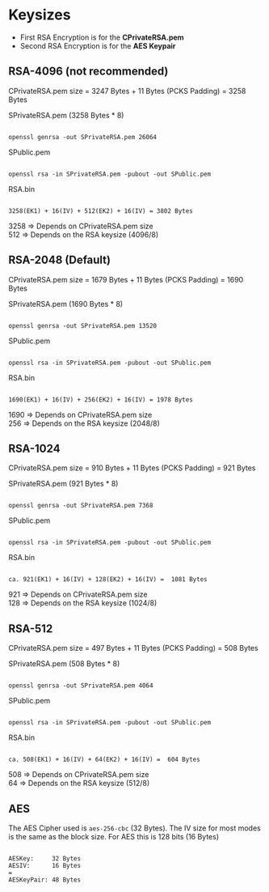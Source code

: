 # Keysizes

- First RSA Encryption is for the **CPrivateRSA.pem**
- Second RSA Encryption is for the **AES Keypair**

## RSA-4096 (not recommended)
CPrivateRSA.pem size = 3247 Bytes + 11 Bytes (PCKS Padding) = 3258 Bytes

SPrivateRSA.pem (3258 Bytes * 8)
<pre><code>
openssl genrsa -out SPrivateRSA.pem 26064
</code></pre>

SPublic.pem
<pre><code>
openssl rsa -in SPrivateRSA.pem -pubout -out SPublic.pem
</code></pre>

RSA.bin
<pre><code>
3258(EK1) + 16(IV) + 512(EK2) + 16(IV) = 3802 Bytes
</code></pre>

3258 => Depends on CPrivateRSA.pem size <br>
512  => Depends on the RSA keysize (4096/8)

## RSA-2048 (Default)
CPrivateRSA.pem size = 1679 Bytes + 11 Bytes (PCKS Padding) = 1690 Bytes

SPrivateRSA.pem (1690 Bytes * 8)
<pre><code>
openssl genrsa -out SPrivateRSA.pem 13520
</code></pre>

SPublic.pem
<pre><code>
openssl rsa -in SPrivateRSA.pem -pubout -out SPublic.pem
</code></pre>

RSA.bin
<pre><code>
1690(EK1) + 16(IV) + 256(EK2) + 16(IV) = 1978 Bytes
</code></pre>

1690 => Depends on CPrivateRSA.pem size <br>
256  => Depends on the RSA keysize (2048/8)

## RSA-1024

CPrivateRSA.pem size = 910 Bytes + 11 Bytes (PCKS Padding) = 921 Bytes

SPrivateRSA.pem (921 Bytes * 8)
<pre><code>
openssl genrsa -out SPrivateRSA.pem 7368
</code></pre>

SPublic.pem
<pre><code>
openssl rsa -in SPrivateRSA.pem -pubout -out SPublic.pem
</code></pre>

RSA.bin
<pre><code>
ca. 921(EK1) + 16(IV) + 128(EK2) + 16(IV) =  1081 Bytes
</code></pre>

921 => Depends on CPrivateRSA.pem size <br>
128 => Depends on the RSA keysize (1024/8)

## RSA-512

CPrivateRSA.pem size = 497 Bytes + 11 Bytes (PCKS Padding) = 508 Bytes

SPrivateRSA.pem (508 Bytes * 8)
<pre><code>
openssl genrsa -out SPrivateRSA.pem 4064
</code></pre>

SPublic.pem
<pre><code>
openssl rsa -in SPrivateRSA.pem -pubout -out SPublic.pem
</code></pre>

RSA.bin
<pre><code>
ca. 508(EK1) + 16(IV) + 64(EK2) + 16(IV) =  604 Bytes
</code></pre>

508 => Depends on CPrivateRSA.pem size <br>
64 => Depends on the RSA keysize (512/8)

## AES

The AES Cipher used is `aes-256-cbc` (32 Bytes). The IV size for most modes is the same as the block size. For AES this is 128 bits (16 Bytes)
<pre><code>
AESKey:     32 Bytes
AESIV:      16 Bytes
=
AESKeyPair: 48 Bytes
</code></pre>
